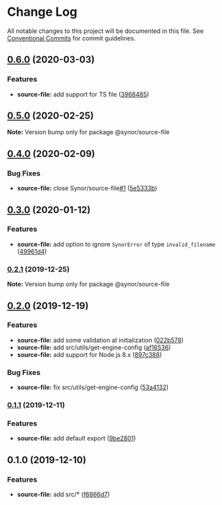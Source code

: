 # Change Log

All notable changes to this project will be documented in this file.
See [Conventional Commits](https://conventionalcommits.org) for commit guidelines.

## [0.6.0](https://github.com/Synor/synor/compare/@synor/source-file@0.5.0...@synor/source-file@0.6.0) (2020-03-03)


### Features

* **source-file:** add support for TS file ([3968485](https://github.com/Synor/synor/commit/3968485c2f6317227d85ea7e6c2876cae63c6aaf))



## [0.5.0](https://github.com/Synor/synor/compare/@synor/source-file@0.4.0...@synor/source-file@0.5.0) (2020-02-25)

**Note:** Version bump only for package @synor/source-file





## [0.4.0](https://github.com/Synor/synor/compare/@synor/source-file@0.3.0...@synor/source-file@0.4.0) (2020-02-09)


### Bug Fixes

* **source-file:** close Synor/source-file[#1](https://github.com/Synor/source-file/issues/1) ([5e5333b](https://github.com/Synor/synor/commit/5e5333bca02eea50d8f9e52ce82839e75b179875))



## [0.3.0](https://github.com/Synor/synor/compare/@synor/source-file@0.2.1...@synor/source-file@0.3.0) (2020-01-12)


### Features

* **source-file:** add option to ignore `SynorError` of type `invalid_filename` ([49961d4](https://github.com/Synor/synor/commit/49961d4392a0561573f0e828ec7a9c4f13a4c047))



### [0.2.1](https://github.com/Synor/synor/compare/@synor/source-file@0.2.0...@synor/source-file@0.2.1) (2019-12-25)


**Note:** Version bump only for package @synor/source-file



## [0.2.0](https://github.com/Synor/synor/compare/@synor/source-file@0.1.1...@synor/source-file@0.2.0) (2019-12-19)


### Features

* **source-file:** add some validation at initialization ([022b578](https://github.com/Synor/synor/commit/022b5789cc35f7d259936cb84c9422ecc948c994))
* **source-file:** add src/utils/get-engine-config ([af16536](https://github.com/Synor/synor/commit/af16536cffc1771d3b245cf2710a6960c14d2d75))
* **source-file:** add support for Node.js 8.x ([897c388](https://github.com/Synor/synor/commit/897c388be5b4795347f61213348b44ee371ec9fd))

### Bug Fixes

* **source-file:** fix src/utils/get-engine-config ([53a4132](https://github.com/Synor/synor/commit/53a41323a51fa4e7d0fd78882160693b688c171b))



### [0.1.1](https://github.com/Synor/synor/compare/@synor/source-file@0.1.0...@synor/source-file@0.1.1) (2019-12-11)


### Features

* **source-file:** add default export ([9be2801](https://github.com/Synor/synor/commit/9be2801b2334cc70b6342aa138b7827ba1d129bc))



## 0.1.0 (2019-12-10)


### Features

* **source-file:** add src/* ([f6866d7](https://github.com/Synor/synor/commit/f6866d7c190008c53e0649700fa23f945b9a776d))
